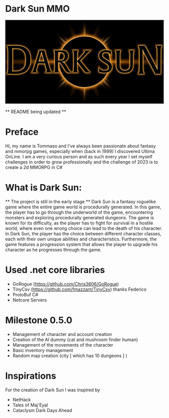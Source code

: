 # Dark Sun MMO
![Dark Sun Logo](/imgs/DarkSunLogoSmall.png)


** README being updated **


# Preface
Hi, my name is Tommaso and I've always been passionate about fantasy and mmorpg games, especially when (back in 1999) I discovered Ultima OnLine.
I am a very curious person and as such every year I set myself challenges in order to grow professionally and the challenge of 2023 is to create a 2d MMORPG in C#

# What is Dark Sun:
** The project is still in the early stage **
Dark Sun is a fantasy roguelike game where the entire game world is procedurally generated. In this game, the player has to go through the underworld of the game,
encountering monsters and exploring procedurally generated dungeons. The game is known for its difficulty, as the player has to fight for survival in a hostile world, where even one wrong choice can lead to the death of his character.
In Dark Sun, the player has the choice between different character classes, each with their own unique abilities and characteristics. Furthermore, the game features a progression system that allows the player to upgrade his character as he progresses through the game.


# Used .net core libraries
- GoRogue (https://github.com/Chris3606/GoRogue)
- TinyCsv (https://github.com/fmazzant/TinyCsv) thanks Federico
- ProtoBuf C#
- Netcore Servers


# Milestone 0.5.0
- Management of character and account creation
- Creation of the AI dummy (cat and mushroom finder human)
- Management of the movements of the character
- Basic inventory management
- Random map creation (city [ which has 10 dungeons ] )

# Inspirations
For the creation of Dark Sun I was inspired by
- NetHack
- Tales of Maj'Eyal
- Cataclysm Dark Days Ahead